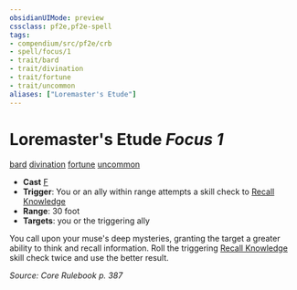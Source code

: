 ```yaml
---
obsidianUIMode: preview
cssclass: pf2e,pf2e-spell
tags:
- compendium/src/pf2e/crb
- spell/focus/1
- trait/bard
- trait/divination
- trait/fortune
- trait/uncommon
aliases: ["Loremaster's Etude"]
---
```

# Loremaster's Etude *Focus 1*   
[bard](Reference/Rules/Traits/bard.md "Bard Class Trait")  [divination](divination.md "Divination School Trait")  [fortune](fortune.md "Fortune Effect Trait")  [uncommon](uncommon.md "Uncommon Rarity Trait")  

- **Cast** [F](chapter-9-playing-the-game.md#Actions "Free Action") 
- **Trigger**: You or an ally within range attempts a skill check to [Recall Knowledge](recall-knowledge.md)
- **Range**: 30 foot
- **Targets**: you or the triggering ally

You call upon your muse's deep mysteries, granting the target a greater ability to think and recall information. Roll the triggering [Recall Knowledge](recall-knowledge.md) skill check twice and use the better result.

*Source: Core Rulebook p. 387*